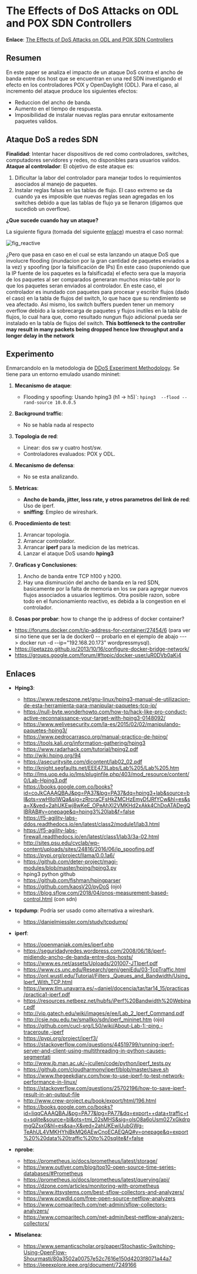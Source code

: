# The Effects of DoS Attacks on ODL and POX SDN Controllers #

**Enlace**: [The Effects of DoS Attacks on ODL and POX SDN Controllers](https://ieeexplore.ieee.org/document/8080058)

## Resumen ##

En este paper se analiza el impacto de un ataque DoS contra el ancho de banda entre dos host que se encuentran en una red SDN 
investigando el efecto en los controladores POX y OpenDaylight (ODL). Para el caso, al incremento del ataque produce los siguientes efectos:
* Reduccion del ancho de banda.
* Aumento en el tiempo de respuesta.
* Imposibilidad de instalar nuevas reglas para enrutar exitosamente paquetes validos.

## Ataque DoS a redes SDN ##
**Finalidad**: Intentar hacer dispositivos de red como controladores, switches, computadores servidores y redes, no disponibles para usuarios validos.
**Ataque al controlador**: El objetivo de este ataque es:
1. Dificultar la labor del controlador para manejar todos lo requimientos asociados al manejo de paquetes.
2. Instalar reglas falsas en las tablas de flujo. El caso extremo se da cuando ya es imposible que nuevas reglas sean agregadas en los switches debido a que las tablas de flujo ya se llenaron (digamos que sucediob un overflow). 


**¿Que sucede cuando hay un ataque?**

La siguiente figura (tomada del siguiente [enlace](https://www.mdpi.com/1999-5903/6/2/302/htm)) muestra el caso normal:

![fig_reactive](https://www.mdpi.com/futureinternet/futureinternet-06-00302/article_deploy/html/images/futureinternet-06-00302-g010-1024.png)

¿Pero que pasa en caso en el cual se esta lanzando un ataque DoS que involucre flooding (inundacion por la gran cantidad de paquetes enviados a la vez) y spoofing (por la falsificación de IPs) En este caso (suponiendo que la IP fuente de los paquetes es la falsificada) el efecto sera que la mayoria de los paquetes al ser comparados generaran muchos miss-table por lo que los paquetes seran enviados al controlador. En este caso, el controlador es inundado con paquetes para procesar y escribir flujos (dado el caso) en la tabla de flujos del switch, lo que hace que su rendimiento se vea afectado. Asi mismo, los switch buffers pueden tener un memory overflow debido a la sobrecarga de paquetes y flujos inutiles en la tabla de flujos, lo cual hara que, como resultado nungun flujo adicional pueda ser instalado en la tabla de flujos del switch. **This bottleneck to the controller may result in many packets being dropped hence low throughput and a longer delay in the network**


## Experimento ##

Enmarcandolo en la metodologia de [DDoS Experiment Methodology](http://citeseerx.ist.psu.edu/viewdoc/download?doi=10.1.1.134.7224&rep=rep1&type=pdf). Se tiene para un entorno emulado usando mininet:


1. **Mecanismo de ataque**: 
   * Flooding y spoofing: Usando hping3 (h1 -> h5)`: ```hping3  --flood --rand-source 10.0.0.5```

2. **Background traffic**:
   * No se habla nada al respecto

3. **Topologia de red**:
   * Linear: dos sw y cuatro host/sw.
   * Controladores evaluados: POX y ODL.

4. **Mecanismo de defensa**:
   * No se esta analizando.

5. **Metricas**:
   * **Ancho de banda, jitter, loss rate, y otros parametros del link de red**: Uso de iperf.
   * **sniffing**: Empleo de wireshark.
   
6. **Procedimiento de test**:
   1. Arrancar topologia.
   2. Arrancar controlador.
   3. Arrancar **iperf** para la medicion de las metricas.
   4. Lanzar el ataque DoS usando **hping3**

7. **Graficas y Conclusiones**:
   1. Ancho de banda entre TCP h100 y h200.
   2. Hay una disminución del ancho de banda en la red SDN, basicamente por la falta de memoria en los sw para agregar nuevos flujos associados a usuarios legitimos. Otra posible razon, sobre todo en el funcionamiento reactivo, es debida a la congestion en el controlador. 

8. **Cosas por probar**: how to change the ip address of docker container?
* https://forums.docker.com/t/ip-address-for-container/27454/6 (para ver si no tiene que ser la de docker0 -- probarlo en el ejemplo de abajo ---> docker run -d --ip="192.168.20.173" wordpressmysql).
* https://jpetazzo.github.io/2013/10/16/configure-docker-bridge-network/
* https://groups.google.com/forum/#!topic/docker-user/uR0DVb0aKi4

## Enlaces ##

* **Hping3**:
  * https://www.redeszone.net/gnu-linux/hping3-manual-de-utilizacion-de-esta-herramienta-para-manipular-paquetes-tcp-ip/
  * https://null-byte.wonderhowto.com/how-to/hack-like-pro-conduct-active-reconnaissance-your-target-with-hping3-0148092/
  * https://www.welivesecurity.com/la-es/2015/02/02/manipulando-paquetes-hping3/
  * https://www.pedrocarrasco.org/manual-practico-de-hping/
  * https://tools.kali.org/information-gathering/hping3
  * https://www.radarhack.com/tutorial/hping2.pdf
  * http://wiki.hping.org/94
  * https://asecuritysite.com/dicontent/lab02_02.pdf
  * http://knight.segfaults.net/EEE473Labs/Lab%205/Lab%205.htm
  * http://lms.uop.edu.jo/lms/pluginfile.php/403/mod_resource/content/0/Lab-Hping3.pdf
  * https://books.google.com.co/books?id=coJkCAAAQBAJ&pg=PA37&lpg=PA37&dq=hping3+lab&source=bl&ots=vwHlIoIWQa&sig=zRrcraCFsHkZMCHzEmyDfJRfYCw&hl=es&sa=X&ved=2ahUKEwj8wKeE_OPeAhXI2VMKHd2xAkk4ChDoATADegQIBRAB#v=onepage&q=hping3%20lab&f=false
  * https://f5-agility-labs-ddos.readthedocs.io/en/latest/class2/module1/lab3.html
  * https://f5-agility-labs-firewall.readthedocs.io/en/latest/class1/lab3/3a-02.html
  * http://sites.psu.edu/cvclab/wp-content/uploads/sites/24816/2016/06/ip_spoofing.pdf
  * https://pypi.org/project/llama/0.0.1a6/
  * https://github.com/deter-project/magi-modules/blob/master/hping/hping3.py
  * hping3 python github
  * https://github.com/fishman/hpingparser
  * https://github.com/kaosV20/pyDoS (ojo)
  * https://blog.sflow.com/2018/04/onos-measurement-based-control.html (con sdn)

* **tcpdump**: Podría ser usado como alternativa a wireshark.
  * https://danielmiessler.com/study/tcpdump/
  
* **iperf**:
  * https://openmaniak.com/es/iperf.php
  * https://seguridadyredes.wordpress.com/2008/06/18/iperf-midiendo-ancho-de-banda-entre-dos-hosts/
  * https://www.es.net/assets/Uploads/201007-JTIperf.pdf
  * https://www.cs.unc.edu/Research/geni/geniEdu/03-TcpTraffic.html
  * https://onl.wustl.edu/Tutorial/Filters,_Queues_and_Bandwidth/Using_Iperf_With_TCP.html
  * https://www.tlm.unavarra.es/~daniel/docencia/tar/tar14_15/practicas/practica1-iperf.pdf
  * https://resources.netbeez.net/hubfs/iPerf%20Bandwidth%20Webinar.pdf
  * http://vip.gatech.edu/wiki/images/e/ee/Lab_2_Iperf_Command.pdf
  * http://csie.nqu.edu.tw/smallko/sdn/iperf_mininet.htm (ojo)
  * https://github.com/cucl-srg/L50/wiki/About-Lab-1:-ping,-traceroute,-iperf
  * https://pypi.org/project/iperf3/
  * https://stackoverflow.com/questions/44519799/running-iperf-server-and-client-using-multithreading-in-python-causes-segmentati
  * http://www.jb.man.ac.uk/~jcullen/code/python/iperf_tests.py
  * https://github.com/cloudharmony/iperf/blob/master/save.sh
  * https://www.thegeekdiary.com/how-to-use-iperf-to-test-network-performance-in-linux/
  * https://stackoverflow.com/questions/25702196/how-to-save-iperf-result-in-an-output-file
  * http://www.crew-project.eu/book/export/html/196.html
  * https://books.google.com.co/books?id=IiqqCAAAQBAJ&pg=PA77&lpg=PA77&dq=export++data+traffic+to+sqlite&source=bl&ots=tmi_02sMHS&sig=olsO8a6oUsm027xGkdrpmgQZsx0&hl=es&sa=X&ved=2ahUKEwiUubGWg-TeAhUL4VMKHYhjBkMQ6AEwCnoECAEQAQ#v=onepage&q=export%20%20data%20traffic%20to%20sqlite&f=false
  
* **nprobe**:
  * https://prometheus.io/docs/prometheus/latest/storage/
  * https://www.outlyer.com/blog/top10-open-source-time-series-databases/#Prometheus
  * https://prometheus.io/docs/prometheus/latest/querying/api/
  * https://dzone.com/articles/monitoring-with-prometheus
  * https://www.ittsystems.com/best-sflow-collectors-and-analyzers/
  * https://www.pcwdld.com/free-open-source-netflow-analyzers
  * https://www.comparitech.com/net-admin/sflow-collectors-analyzers/
  * https://www.comparitech.com/net-admin/best-netflow-analyzers-collectors/
    
* **Miselanea**:
  * https://www.semanticscholar.org/paper/Stochastic-Switching-Using-OpenFlow-Shourmasti/80a3502a00757e52c7616e150d4203f8071a44a7
  * https://ieeexplore.ieee.org/document/7249166
